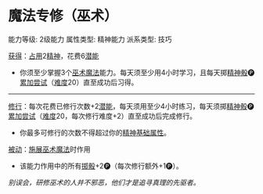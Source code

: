 # 魔法专修（巫术）

能力等级: 2级能力
属性类型: 精神能力
派系类型: 技巧

<aside>

[获得](https://www.notion.so/1b3d619a067b8027ba38e2c1caf9d84b?pvs=21)：[占用](https://www.notion.so/1b3d619a067b8028a794de6ceed96ec0?pvs=21)2[精神](https://www.notion.so/1b3d619a067b800a8da5d96dd60be2b1?pvs=21)，花费6[潜能](https://www.notion.so/1b3d619a067b80c2bdb4c721adc30021?pvs=21)

- 你须至少掌握3个[巫术魔法](https://www.notion.so/1b3d619a067b802b905eda960081dedf?pvs=21)能力。每天须至少用4小时学习，且每天掷[精神骰](https://www.notion.so/1b3d619a067b80a8a9ffef3e0057db9d?pvs=21)🅟[累加尝试](https://www.notion.so/1b3d619a067b803aa44aee27ccd6ce77?pvs=21)（[难度](https://www.notion.so/1b3d619a067b80fbbc95dc0c033f5e3c?pvs=21)20）直至成功后习得。

---

[修行](https://www.notion.so/1b3d619a067b8027a1ece32be2309cd4?pvs=21)：每次花费已修行次数+2[潜能](https://www.notion.so/1b3d619a067b80c2bdb4c721adc30021?pvs=21)，每天须用至少4小时练习，每天须掷[精神骰](https://www.notion.so/1b3d619a067b80a8a9ffef3e0057db9d?pvs=21)🅟[累加尝试](https://www.notion.so/1b3d619a067b803aa44aee27ccd6ce77?pvs=21)（[难度](https://www.notion.so/1b3d619a067b80fbbc95dc0c033f5e3c?pvs=21)20，每次修行难度+2）直至成功后完成修行。

- 你最多可修行的次数不得超过你的[精神](https://www.notion.so/1b3d619a067b800a8da5d96dd60be2b1?pvs=21)[基础属性](https://www.notion.so/1b3d619a067b809b9942c3034fa32a96?pvs=21)。
</aside>

<aside>

[被动](https://www.notion.so/1b3d619a067b8041a000ebc294fff708?pvs=21)：[施展](https://www.notion.so/1b3d619a067b80f38dccf027f026b32f?pvs=21)[巫术魔法](https://www.notion.so/1b3d619a067b802b905eda960081dedf?pvs=21)时作用

- 该能力作用中的所有[掷骰](https://www.notion.so/1b3d619a067b80f89c53e38483e535c4?pvs=21)+2🅟（每次修行额外+1🅟）。
</aside>

*别误会，研修巫术的人并不邪恶，他们才是追寻真理的先驱者。*